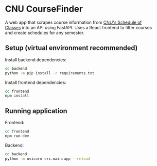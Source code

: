﻿
# CNU CourseFinder

A web app that scrapes course information from [CNU's Schedule of Classes](https://navigator.cnu.edu/StudentScheduleofClasses/) into an API using FastAPI. Uses a React frontend to filter courses and create schedules for any semester.


## Setup (virtual environment recommended)

Install backend dependencies:

```bash
cd backend
python -m pip install -r requirements.txt
```

Install frontend dependencies:

```bash
cd frontend
npm install
```



## Running application

Frontend:

```bash
cd frontend
npm run dev
```

Backend:

```bash
cd backend
python -m uvicorn src.main:app --reload
```
